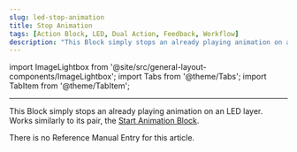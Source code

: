 ```yaml
---
slug: led-stop-animation
title: Stop Animation
tags: [Action Block, LED, Dual Action, Feedback, Workflow]
description: "This Block simply stops an already playing animation on an LED layer."
---
```


import ImageLightbox from '@site/src/general-layout-components/ImageLightbox';
import Tabs from '@theme/Tabs';
import TabItem from '@theme/TabItem';

---

<Tabs>
  <TabItem value="About Stopping Animations" label="About Stopping Animations" default>





This Block simply stops an already playing animation on an LED layer. Works similarly to its pair, the [Start Animation Block](../led/start-animation.md).


  </TabItem>
  <TabItem value="Reference Manual Entry" label="Reference Manual Entry">


There is no Reference Manual Entry for this article.



  </TabItem>
</Tabs>


